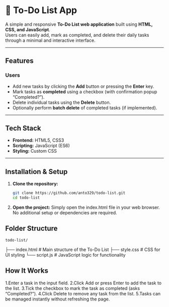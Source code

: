 # 📝 To-Do List App

A simple and responsive **To-Do List web application** built using **HTML, CSS, and JavaScript**.  
Users can easily add, mark as completed, and delete their daily tasks through a minimal and interactive interface.

---

## Features

### Users
- Add new tasks by clicking the **Add** button or pressing the **Enter** key.
- Mark tasks as **completed** using a checkbox (with confirmation popup “Completed?”).
- Delete individual tasks using the **Delete** button.
- Optionally perform **batch delete** of completed tasks (if implemented).

---

## Tech Stack

- **Frontend:** HTML5, CSS3  
- **Scripting:** JavaScript (ES6)  
- **Styling:** Custom CSS  

---

## Installation & Setup

1. **Clone the repository:**
   ```bash
   git clone https://github.com/anto329/todo-list.git
   cd todo-list

2.  **Open the project:**
    Simply open the index.html file in your web browser.
    No additional setup or dependencies are required.


## Folder Structure
    todo-list/
├── index.html     # Main structure of the To-Do List
├── style.css      # CSS for UI styling
└── script.js      # JavaScript logic for functionality

## How It Works

1.Enter a task in the input field.
2.Click Add or press Enter to add the task to the list.
3.Tick the checkbox to mark the task as completed (asks “Completed?”).
4.Click Delete to remove any task from the list.
5.Tasks can be managed instantly without refreshing the page.



